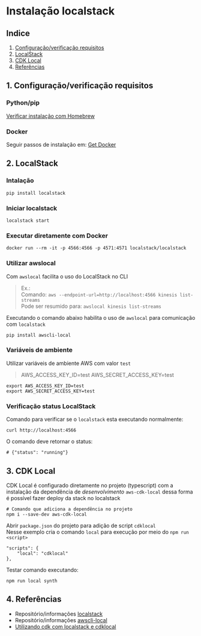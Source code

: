 # Instalação localstack

## Indice
1. [Configuração/verificação requisitos](#1.-Configuração/verificação-requisitos)
2. [LocalStack](#2.-LocalStack)
3. [CDK Local](#3.-CDK-Local)
4. [Referências](#4.-Referencias)

## 1. Configuração/verificação requisitos
### Python/pip
[Verificar instalação com Homebrew](https://docs.brew.sh/Homebrew-and-Python#python-3x)  

### Docker
Seguir passos de instalação em: [Get Docker](https://docs.docker.com/get-docker/)

## 2. LocalStack
### Intalação
```
pip install localstack
```

### Iniciar localstack
```
localstack start
```

### Executar diretamente com Docker
```
docker run --rm -it -p 4566:4566 -p 4571:4571 localstack/localstack
```

### Utilizar awslocal
Com `awslocal` facilita o uso do LocalStack no CLI  
> Ex.:  
> Comando: `aws --endpoint-url=http://localhost:4566 kinesis list-streams`  
> Pode ser resumido para: `awslocal kinesis list-streams`

Executando o comando abaixo habilita o uso de `awslocal` para comunicação com `localstack`
```
pip install awscli-local
```

### Variáveis de ambiente
Utilizar variáveis de ambiente AWS com valor `test`

> AWS_ACCESS_KEY_ID=test AWS_SECRET_ACCESS_KEY=test

```
export AWS_ACCESS_KEY_ID=test
export AWS_SECRET_ACCESS_KEY=test
```

### Verificação status LocalStack
Comando para verificar se o `localstack` esta executando normalmente:

```
curl http://localhost:4566
```

O comando deve retornar o status:

```
# {"status": "running"}
```

## 3. CDK Local
CDK Local é configurado diretamente no projeto (typescript) com a instalação da dependência de *desenvolvimento* `aws-cdk-local`  dessa forma é possível fazer deploy da stack no localstack  

```
# Comando que adiciona a dependência no projeto 
npm i --save-dev aws-cdk-local
```

Abrir `package.json` do projeto para adição de script `cdklocal`  
Nesse exemplo cria o comando `local` para execução por meio do `npm run <script>`

```
"scripts": {
    "local": "cdklocal"
},
```

Testar comando executando:

```
npm run local synth
```

## 4. Referências
- Repositório/informações [localstack](https://github.com/localstack/localstack)
- Repositório/informações [awscli-local](https://github.com/localstack/awscli-local)
- [Utilizando cdk com localstack e cdklocal](https://blog.dennisokeeffe.com/blog/2021-08-07-using-the-aws-cdk-with-localstack-and-aws-cdk-local)
